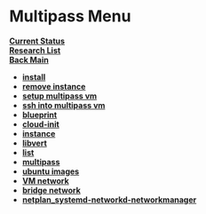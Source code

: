 # Multipass Menu

**[Current Status](../development/status/weekly/current_status.md)**\
**[Research List](../../research_list.md)**\
**[Back Main](../../../README.md)**

- **[install](./multipass_install.md)**
- **[remove instance](./remove_instance.md)**
- **[setup multipass vm](./setup_multipass_vm.md)**
- **[ssh into multipass vm](./ssh_into_mutipass_vms.md)**
- **[blueprint](./blueprint.md)**
- **[cloud-init](./cloud-init.md)**
- **[instance](./instance.md)**
- **[libvert](libvert.md)**
- **[list](./list.md)**
- **[multipass](./multipass.md)**
- **[ubuntu images](./ubuntu_images.md)**
- **[VM network](./vm_network.md)**
- **[bridge network](./create_network_bridge.md)**
- **[netplan_systemd-networkd-networkmanager](Netplan_systemd-networkd_and_NetworkManager_trio.md)**
